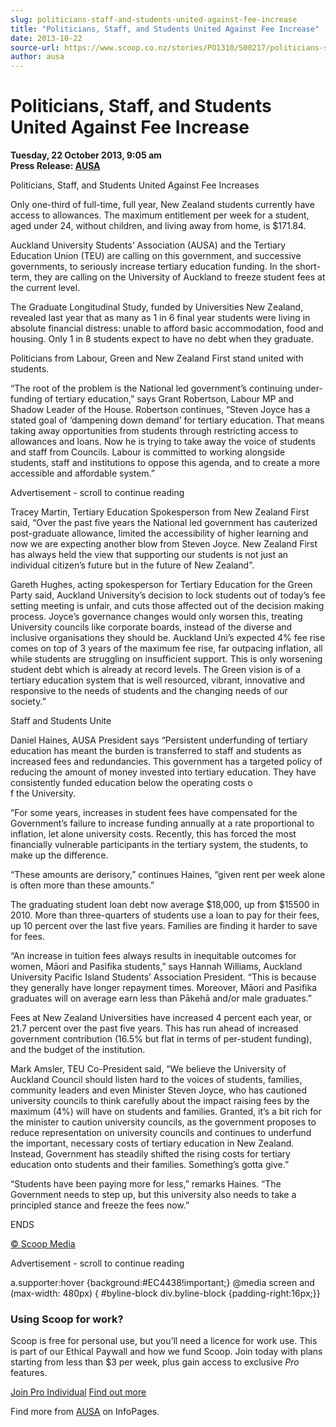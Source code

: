```yaml
---
slug: politicians-staff-and-students-united-against-fee-increase
title: "Politicians, Staff, and Students United Against Fee Increase"
date: 2013-10-22
source-url: https://www.scoop.co.nz/stories/PO1310/S00217/politicians-staff-and-students-united-against-fee-increase.htm
author: ausa
---
```

Politicians, Staff, and Students United Against Fee Increase
============================================================

**Tuesday, 22 October 2013, 9:05 am**  
**Press Release: [AUSA](https://info.scoop.co.nz/AUSA)**

  
Politicians, Staff, and Students United Against Fee Increases

  
Only one-third of full-time, full year, New Zealand students currently have access to allowances. The maximum entitlement per week for a student, aged under 24, without children, and living away from home, is $171.84.

Auckland University Students’ Association (AUSA) and the Tertiary Education Union (TEU) are calling on this government, and successive governments, to seriously increase tertiary education funding. In the short-term, they are calling on the University of Auckland to freeze student fees at the current level.

The Graduate Longitudinal Study, funded by Universities New Zealand, revealed last year that as many as 1 in 6 final year students were living in absolute financial distress: unable to afford basic accommodation, food and housing. Only 1 in 8 students expect to have no debt when they graduate.

Politicians from Labour, Green and New Zealand First stand united with students.

“The root of the problem is the National led government’s continuing under-funding of tertiary education,” says Grant Robertson, Labour MP and Shadow Leader of the House. Robertson continues, “Steven Joyce has a stated goal of ‘dampening down demand’ for tertiary education. That means taking away opportunities from students through restricting access to allowances and loans. Now he is trying to take away the voice of students and staff from Councils. Labour is committed to working alongside students, staff and institutions to oppose this agenda, and to create a more accessible and affordable system.”

Advertisement - scroll to continue reading





Tracey Martin, Tertiary Education Spokesperson from New Zealand First said, “Over the past five years the National led government has cauterized post-graduate allowance, limited the accessibility of higher learning and now we are expecting another blow from Steven Joyce. New Zealand First has always held the view that supporting our students is not just an individual citizen’s future but in the future of New Zealand”.

Gareth Hughes, acting spokesperson for Tertiary Education for the Green Party said, Auckland University’s decision to lock students out of today’s fee setting meeting is unfair, and cuts those affected out of the decision making process. Joyce’s governance changes would only worsen this, treating University councils like corporate boards, instead of the diverse and inclusive organisations they should be. Auckland Uni’s expected 4% fee rise comes on top of 3 years of the maximum fee rise, far outpacing inflation, all while students are struggling on insufficient support. This is only worsening student debt which is already at record levels. The Green vision is of a tertiary education system that is well resourced, vibrant, innovative and responsive to the needs of students and the changing needs of our society.”

Staff and Students Unite

Daniel Haines, AUSA President says “Persistent underfunding of tertiary education has meant the burden is transferred to staff and students as increased fees and redundancies. This government has a targeted policy of reducing the amount of money invested into tertiary education. They have consistently funded education below the operating costs o  
f the University.

“For some years, increases in student fees have compensated for the Government’s failure to increase funding annually at a rate proportional to inflation, let alone university costs. Recently, this has forced the most financially vulnerable participants in the tertiary system, the students, to make up the difference.

“These amounts are derisory,” continues Haines, “given rent per week alone is often more than these amounts.”

The graduating student loan debt now average $18,000, up from $15500 in 2010. More than three-quarters of students use a loan to pay for their fees, up 10 percent over the last five years. Families are finding it harder to save for fees.

“An increase in tuition fees always results in inequitable outcomes for women, Māori and Pasifika students,” says Hannah Williams, Auckland University Pacific Island Students’ Association President. “This is because they generally have longer repayment times. Moreover, Māori and Pasifika graduates will on average earn less than Pākehā and/or male graduates.”

Fees at New Zealand Universities have increased 4 percent each year, or 21.7 percent over the past five years. This has run ahead of increased government contribution (16.5% but flat in terms of per-student funding), and the budget of the institution.

Mark Amsler, TEU Co-President said, “We believe the University of Auckland Council should listen hard to the voices of students, families, community leaders and even Minister Steven Joyce, who has cautioned university councils to think carefully about the impact raising fees by the maximum (4%) will have on students and families. Granted, it’s a bit rich for the minister to caution university councils, as the government proposes to reduce representation on university councils and continues to underfund the important, necessary costs of tertiary education in New Zealand. Instead, Government has steadily shifted the rising costs for tertiary education onto students and their families. Something’s gotta give.”

“Students have been paying more for less,” remarks Haines. “The Government needs to step up, but this university also needs to take a principled stance and freeze the fees now.”

  
ENDS  

[© Scoop Media](http://www.scoop.co.nz/about/terms.html)  

Advertisement - scroll to continue reading



a.supporter:hover {background:#EC4438!important;} @media screen and (max-width: 480px) { #byline-block div.byline-block {padding-right:16px;}}

### Using Scoop for work?

Scoop is free for personal use, but you’ll need a licence for work use. This is part of our Ethical Paywall and how we fund Scoop. Join today with plans starting from less than $3 per week, plus gain access to exclusive _Pro_ features.  
  
[Join Pro Individual](https://pro.scoop.co.nz/Individual/?from=ProIn24) [Find out more](https://pro.scoop.co.nz/using-scoop-for-work/?from=ProIn24)

Find more from [AUSA](https://info.scoop.co.nz/AUSA) on InfoPages.